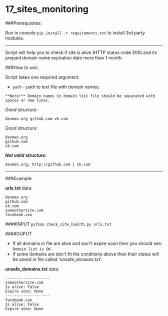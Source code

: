 # 17_sites_monitoring

###Prerequisites:

Run in console `pip install -r requirements.txt` to install 3rd party modules.

---

Script will help you to check if site is alive (HTTP status code 200) 
and its prepaid domain name expiration date more than 1 month.

###How to use:

Script takes one required argument:
- `path` - path to text file with domain names;

```
**Note!** Domain names in domain list file should be separated with spaces or new lines.
```
*Good structure:* 
```
devman.org github.com vk.com
```
*Good structure:*
```
devman.org
github.com
vk.com
```
**_Not valid structure:_**
```
devman.org; http://github.com | vk.com
```

---

###Example:

**urls.txt** data:
```
devman.org
github.com
vk.com
someothersite.com
facebook.con
```
####INPUT
`python check_site_health.py urls.txt`

####OUPUT
- If all domains in file are alive and won't expire soon then you should see:
`Domain list is OK`
- If some domains are don't fit the conditions above then their status will be saved
in file called 'unsafe_domains.txt'.

**unsafe_domains.txt** data:
```
--------------------
someothersite.com
Is alive: False
Expire soon: None
--------------------
facebook.con
Is alive: False
Expire soon: None
```
